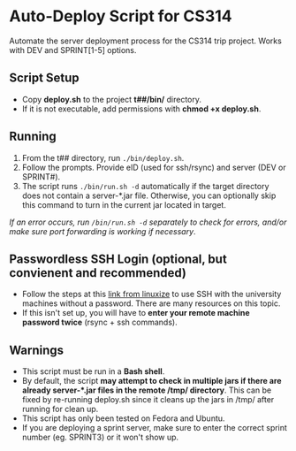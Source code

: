 # Auto-Deploy Script for CS314
Automate the server deployment process for the CS314 trip project. Works with DEV and SPRINT[1-5] options.

## Script Setup
* Copy **deploy.sh** to the project **t##/bin/** directory.
* If it is not executable, add permissions with **chmod +x deploy.sh**.

## Running
1. From the t## directory, run `./bin/deploy.sh`.
1. Follow the prompts. Provide eID (used for ssh/rsync) and server (DEV or SPRINT#).
1. The script runs `./bin/run.sh -d` automatically if the target directory does not contain a server-*.jar file. Otherwise, you can optionally skip this command to turn in the current jar located in target.

*If an error occurs, run *`/bin/run.sh -d`* separately to check for errors, and/or make sure port forwarding is working if necessary*.

## Passwordless SSH Login (optional, but convienent and recommended)
* Follow the steps at this [link from linuxize](https://linuxize.com/post/how-to-setup-passwordless-ssh-login/) to use SSH with the university machines without a password. There are many resources on this topic.
* If this isn't set up, you will have to **enter your remote machine password twice** (rsync + ssh commands).

## Warnings
* This script must be run in a **Bash shell**.
* By default, the script **may attempt to check in multiple jars if there are already server-*.jar files in the remote /tmp/ directory**. This can be fixed by re-running deploy.sh since it cleans up the jars in /tmp/ after running for clean up.
* This script has only been tested on Fedora and Ubuntu.
* If you are deploying a sprint server, make sure to enter the correct sprint number (eg. SPRINT3) or it won't show up.
